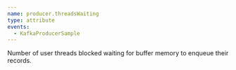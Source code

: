 ```yaml
---
name: producer.threadsWaiting
type: attribute
events:
  - KafkaProducerSample
---
```


Number of user threads blocked waiting for buffer memory to enqueue their records.